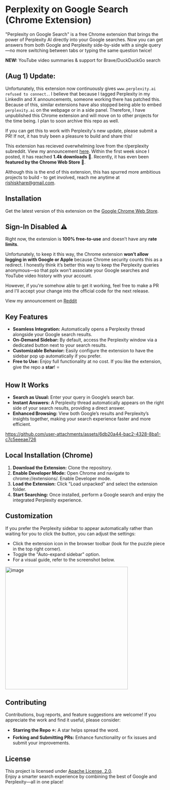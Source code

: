 # Perplexity on Google Search (Chrome Extension)

"Perplexity on Google Search" is a free Chrome extension that brings the power of Perplexity AI directly into your Google searches. Now you can get answers from both Google and Perplexity side-by-side with a single query—no more switching between tabs or typing the same question twice!

<b>NEW:</b> YouTube video summaries & support for Brave/DuckDuckGo search

## (Aug 1) Update:
Unfortunately, this extension now continuously gives `www.perplexity.ai refused to connect.`. I believe that because I tagged Perplexity in my LinkedIn and X announcements, someone working there has patched this. Because of this, similar extensions have also stopped being able to embed `perplexity.ai` on the webpage or in a side panel. Therefore, I have unpublished this Chrome extension and will move on to other projects for the time being. I plan to soon archive this repo as well.

If you can get this to work with Perplexity's new update, please submit a PR! If not, it has truly been a pleasure to build and share this!

This extension has recieved overwhelming love from the r/perplexity subreddit. View my announcement [here](https://www.reddit.com/r/perplexity_ai/comments/1lnyjjk/i_made_a_chrome_extension_that_brings_perplexity/). Within the first week since I posted, it has reached **1.4k downloads** 🚀. Recently, it has even been **featured by the Chrome Web Store** 🌟. 

Although this is the end of this extension, this has spurred more ambitious projects to build - to get involved, reach me anytime at rishiskhare@gmail.com.


## Installation
Get the latest version of this extension on the [Google Chrome Web Store](https://chromewebstore.google.com/detail/perplexity-on-google-sear/mcpphmhblkibpbdalnocnnpmpfjleaha?authuser=0&hl=en).

## Sign-In Disabled ⚠️
Right now, the extension is <b>100% free-to-use</b> and doesn’t have any <b>rate limits</b>.

Unfortunately, to keep it this way, the Chrome extension <b>won’t allow logging in with Google or Apple</b> because Chrome security counts this as a redirect. I honestly think it’s better this way to keep the Perplexity queries anonymous—so that pplx won’t associate your Google searches and YouTube video history with your account.

However, if you're somehow able to get it working, feel free to make a PR and I'll accept your change into the official code for the next release.

View my announcement on [Reddit](https://www.reddit.com/r/perplexity_ai/comments/1lnyjjk/i_made_a_chrome_extension_that_brings_perplexity/)

## Key Features
- <b>Seamless Integration:</b> Automatically opens a Perplexity thread alongside your Google search results.
- <b>On-Demand Sidebar:</b> By default, access the Perplexity window via a dedicated button next to your search results.
- <b>Customizable Behavior:</b> Easily configure the extension to have the sidebar pop up automatically if you prefer.
- <b>Free to Use:</b> Enjoy full functionality at no cost. If you like the extension, give the repo a <b>star</b>! ⭐

## How It Works
- <b>Search as Usual:</b> Enter your query in Google’s search bar.
- <b>Instant Answers:</b> A Perplexity thread automatically appears on the right side of your search results, providing a direct answer.
- <b>Enhanced Browsing:</b> View both Google’s results and Perplexity’s insights together, making your search experience faster and more efficient.

https://github.com/user-attachments/assets/6db20a44-bac2-4328-8ba1-c7c5eeeae726

## Local Installation (Chrome)
1. <b>Download the Extension:</b> Clone the repository.
2. <b>Enable Developer Mode:</b> Open Chrome and navigate to chrome://extensions/. Enable Developer mode.
3. <b>Load the Extension:</b> Click "Load unpacked" and select the extension folder.
4. <b>Start Searching:</b> Once installed, perform a Google search and enjoy the integrated Perplexity experience.

## Customization
If you prefer the Perplexity sidebar to appear automatically rather than waiting for you to click the button, you can adjust the settings:
- Click the extension icon in the browser toolbar (look for the puzzle piece in the top right corner).
- Toggle the "Auto-expand sidebar" option.
- For a visual guide, refer to the screenshot below.
<img width="386" alt="image" src="https://github.com/user-attachments/assets/90943bd5-304d-45d0-a4c8-acd3bdd88bf2" />


## Contributing
Contributions, bug reports, and feature suggestions are welcome! If you appreciate the work and find it useful, please consider:
- <b>Starring the Repo ⭐:</b> A star helps spread the word.
- <b>Forking and Submitting PRs:</b> Enhance functionality or fix issues and submit your improvements.

## License
This project is licensed under [Apache License, 2.0](https://github.com/rishiskhare/perplexity-on-google-search?tab=Apache-2.0-1-ov-file#readme).<br>
Enjoy a smarter search experience by combining the best of Google and Perplexity—all in one place!
